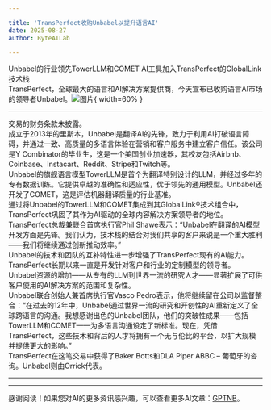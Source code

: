 ```yaml
---

title: 'TransPerfect收购Unbabel以提升语言AI'
date: 2025-08-27
author: ByteAILab

---
```


Unbabel的行业领先TowerLLM和COMET AI工具加入TransPerfect的GlobalLink技术栈  
TransPerfect，全球最大的语言和AI解决方案提供商，今天宣布已收购语言AI市场的领导者Unbabel。![图片](https://ai-techpark.com/wp-content/uploads/TransPerfect.jpg){ width=60% }

---
交易的财务条款未披露。  
成立于2013年的里斯本，Unbabel是翻译AI的先锋，致力于利用AI打破语言障碍，并通过一致、高质量的多语言体验在营销和客户服务中建立客户信任。该公司是Y Combinator的毕业生，这是一个美国创业加速器，其校友包括Airbnb、Coinbase、Instacart、Reddit、Stripe和Twitch等。  
Unbabel的旗舰语言模型TowerLLM是首个为翻译特别设计的LLM，并经过多年的专有数据训练。它提供卓越的准确性和适应性，优于领先的通用模型。Unbabel还开发了COMET，这是评估机器翻译质量的行业基准。  
通过将Unbabel的TowerLLM和COMET集成到其GlobalLink®技术组合中，TransPerfect巩固了其作为AI驱动的全球内容解决方案领导者的地位。  
TransPerfect总裁兼联合首席执行官Phil Shawe表示：“Unbabel在翻译的AI模型开发方面是先锋。我们认为，技术栈的结合对我们共享的客户来说是一个重大胜利——我们将继续通过创新推动效率。”  
Unbabel的技术和团队的互补特性进一步增强了TransPerfect现有的AI能力。TransPerfect长期以来一直是开发针对客户和行业的定制模型的领导者。Unbabel资源的增加——从专有的LLM到世界一流的研究人才——显著扩展了可供客户使用的AI解决方案的范围和复杂性。  
Unbabel联合创始人兼首席执行官Vasco Pedro表示，他将继续留在公司以监督整合：“在过去的12年中，Unbabel通过世界一流的研究和开创性的AI重新定义了全球跨语言的沟通。我想感谢出色的Unbabel团队，他们的突破性成果——包括TowerLLM和COMET——为多语言沟通设定了新标准。现在，凭借TransPerfect，这些技术和背后的人才将拥有一个无与伦比的平台，以扩大规模并提供更大的影响。”  
TransPerfect在这笔交易中获得了Baker Botts和DLA Piper ABBC – 葡萄牙的咨询。Unbabel则由Orrick代表。

---
---
感谢阅读！如果您对AI的更多资讯感兴趣，可以查看更多AI文章：[GPTNB](https://gptnb.com)。